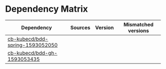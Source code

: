 # Dependency Matrix

Dependency | Sources | Version | Mismatched versions
---------- | ------- | ------- | -------------------
[cb-kubecd/bdd-spring-1593052050](https://github.com/cb-kubecd/bdd-spring-1593052050.git) |  | []() | 
[cb-kubecd/bdd-gh-1593053435](https://github.com/cb-kubecd/bdd-gh-1593053435.git) |  | []() | 
